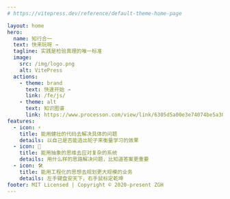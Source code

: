 ```yaml
---
# https://vitepress.dev/reference/default-theme-home-page

layout: home
hero:
  name: 知行合一
  text: 快来玩呀 →
  tagline: 实践是检验真理的唯一标准
  image:
    src: /img/logo.png
    alt: VitePress
  actions:
    - theme: brand
      text: 快速开始 →
      link: /fe/js/
    - theme: alt
      text: 知识图谱
      link: https://www.processon.com/view/link/6305d5a00e3e74074be5a309
features:
  - icon: ⚡️
    title: 能用健壮的代码去解决具体的问题
    details: 以自己是否能造出轮子来衡量学习的效果
  - icon: 🖖
    title: 能用抽象的思维去应对复杂的系统
    details: 用什么样的思路解决问题，比知道答案更重要
  - icon: 🛠️
    title: 能用工程化的思想去规划更大规模的业务
    details: 左手键盘安天下，右手鼠标定乾坤
footer: MIT Licensed | Copyright © 2020-present ZGH
---
```

